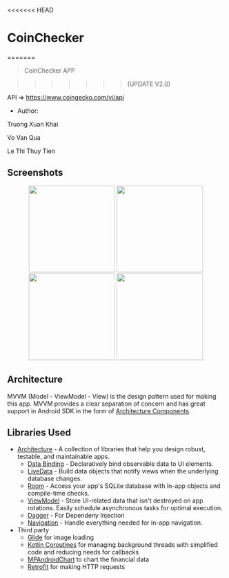 <<<<<<< HEAD
# CoinChecker
=======

> CoinChecker APP

>>>>>>> (UPDATE V2.0)

API => https://www.coingecko.com/vi/api

- Author:
<p>Truong Xuan Khai</p>
<p>Vo Van Qua</p>
<p>Le Thi Thuy Tien</p>

## Screenshots

<p align="middle">
  <img width="200" src="https://i.imgur.com/yMfbNmI.jpg">
  <img width="200" src="https://imgur.com/a/7QWJZi6">
  <img width="200" src="https://imgur.com/a/tyxxRkm">
  <img width="200" src="https://imgur.com/a/Q23eaFz">
</p>

## Architecture
MVVM (Model - ViewModel - View) is the design pattern used for making this app. 
MVVM provides a clear separation of concern and has great support in Android SDK in the form of [Architecture Components][1].

## Libraries Used

* [Architecture][1] - A collection of libraries that help you design robust, testable, and
  maintainable apps.
  * [Data Binding][2] - Declaratively bind observable data to UI elements.
  * [LiveData][3] - Build data objects that notify views when the underlying database changes.
  * [Room][4] - Access your app's SQLite database with in-app objects and compile-time checks.
  * [ViewModel][5] - Store UI-related data that isn't destroyed on app rotations. Easily schedule
     asynchronous tasks for optimal execution.
  * [Dagger][6] - For Dependeny Injection 
  * [Navigation][12] - Handle everything needed for in-app navigation.
* Third party
  * [Glide][7] for image loading
  * [Kotlin Coroutines][8] for managing background threads with simplified code and reducing needs for callbacks
  * [MPAndroidChart][9] to chart the financial data
  * [Retrofit][10] for making HTTP requests


[1]: https://developer.android.com/jetpack/arch/
[2]: https://developer.android.com/topic/libraries/data-binding/
[3]: https://developer.android.com/topic/libraries/architecture/livedata
[4]: https://developer.android.com/topic/libraries/architecture/room
[5]: https://developer.android.com/topic/libraries/architecture/viewmodel
[6]: https://developer.android.com/training/dependency-injection/dagger-android
[7]: https://bumptech.github.io/glide/
[8]: https://kotlinlang.org/docs/reference/coroutines-overview.html
[9]: https://github.com/PhilJay/MPAndroidChart
[10]: https://github.com/square/retrofit
[11]: https://developer.android.com/training/dependency-injection/hilt-android
[12]: https://developer.android.com/topic/libraries/architecture/navigation/
